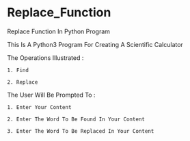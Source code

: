 # Replace_Function
Replace Function In Python Program

This Is A Python3 Program For Creating A Scientific Calculator

The Operations Illustrated :

	1. Find
  
  	2. Replace
	
The User Will Be Prompted To :
	
	1. Enter Your Content
  
  	2. Enter The Word To Be Found In Your Content
  
	3. Enter The Word To Be Replaced In Your Content
